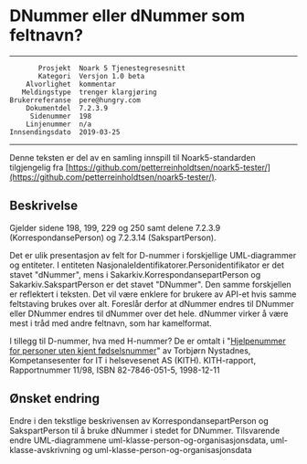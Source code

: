 DNummer eller dNummer som feltnavn?
===================================

 ------------------  ---------------------------------
           Prosjekt  Noark 5 Tjenestegresesnitt
           Kategori  Versjon 1.0 beta
        Alvorlighet  kommentar
       Meldingstype  trenger klargjøring
    Brukerreferanse  pere@hungry.com
        Dokumentdel  7.2.3.9
         Sidenummer  198
        Linjenummer  n/a
    Innsendingsdato  2019-03-25
 ------------------  ---------------------------------

Denne teksten er del av en samling innspill til Noark5-standarden
tilgjengelig fra [https://github.com/petterreinholdtsen/noark5-tester/](https://github.com/petterreinholdtsen/noark5-tester/).

Beskrivelse
-----------

Gjelder sidene 198, 199, 229 og 250 samt delene 7.2.3.9
(KorrespondansePerson) og 7.2.3.14 (SakspartPerson).

Det er ulik presentasjon av felt for D-nummer i forskjellige
UML-diagrammer og entiteter.  I entiteten
NasjonaleIdentifikatorer.Personidentifikator er det stavet "dNummer",
mens i Sakarkiv.KorrespondansepartPerson og Sakarkiv.SakspartPerson er
det stavet "DNummer".  Den samme forskjellen er reflektert i teksten.
Det vil være enklere for brukere av API-et hvis samme feltstaving
brukes over alt.  Foreslår derfor at dNummer endres til DNummer eller
DNummer endres til dNummer over det hele.  dNummer virker å være mest
i tråd med andre feltnavn, som har kamelformat.

I tillegg til D-nummer, hva med H-nummer?  De er omtalt i
"[Hjelpenummer for personer uten kjent
fødselsnummer](https://sh.ehelse.no/hkode/arkiv/Delte%20dokumenter/KITH/upload/939/R11-98Hjelpenummer.pdf)"
av Torbjørn Nystadnes, Kompetansesenter for IT i helsevesenet AS
(KITH).  KITH-rapport, Rapportnummer 11/98, ISBN 82-7846-051-5,
1998-12-11

Ønsket endring
--------------

Endre i den tekstlige beskrivensen av KorrespondansepartPerson og
SakspartPerson til å bruke dNummer i stedet for DNummer.  Tilsvarende
endre UML-diagrammene uml-klasse-person-og-organisasjonsdata,
uml-klasse-avskrivning og uml-klasse-person-og-organisasjonsdata
